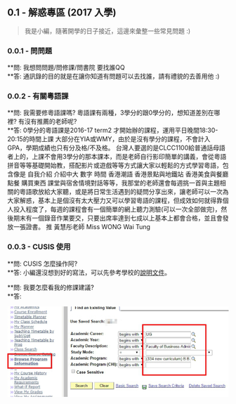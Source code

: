 ## 0.1 - 解惑專區 \(2017 入學\)

> 我是小編，隨著開學的日子接近，這邊來彙整一些常見問題 :\)

### 0.0.1 - 問問題

**問: 我想問問題/問修課/問書院 要找誰QQ        
**答: 通訊錄的目的就是在讓你知道有問題可以去找誰，請有禮貌的去善用他 :\)

### 0.0.2 - 有關粵語課

**問: 我需要修粵語課嗎? 粵語課有兩種，3學分的跟0學分的，想知道差別在哪裡? 有沒有推薦的老師呢?              
**答: 0學分的粵語課是2016-17 term2 才開始辦的課程，運用平日晚間18:30-20:15的時間上課 大部分在YIA或WMY，由於是沒有學分的課程，不會計入GPA，學期成績也只有分及格/不及格。 台灣人要選的是CLCC1100給普通話母語者上的，上課不會用3學分的那本課本，而是老師自行影印簡單的講義，會從粵語拼音等等基礎開始教，搭配影片或遊戲等等方式讓大家以輕鬆的方式學習粵語，包含像是 自我介紹 介紹中大 數字 時間 香港潮語 香港景點與地鐵站 香港美食與餐廳點餐 購買東西 課堂與宿舍情境對話等等，我那堂的老師還會每週挑一首與主題相關的粵語歌放給大家聽，或是將日常生活遇到的疑問分享出來，讓老師可以一次為大家解惑，基本上是個沒有太大壓力又可以學習粵語的課程，但成效如何就得靠個人投入程度了，每週的課程會有一個簡單的網上聽力測驗\(可以一次全部做完\)，然後期末有一個錄音作業要交，只要出席率達到七成以上基本上都會合格，並且會發放一張證書。 推 黃慧彤老師 Miss WONG Wai Tung

### 0.0.3 - CUSIS 使用

**問: CUSIS 怎麼操作阿?  
**答: 小編還沒想到好的寫法，可以先參考學校的[說明文件](https://www.cuhk.edu.hk/cusis/howto/plan-enroll.pdf)。

**問: 我要怎麼看我的修課建議?        
**答:

![](/assets/program.png)

### 



